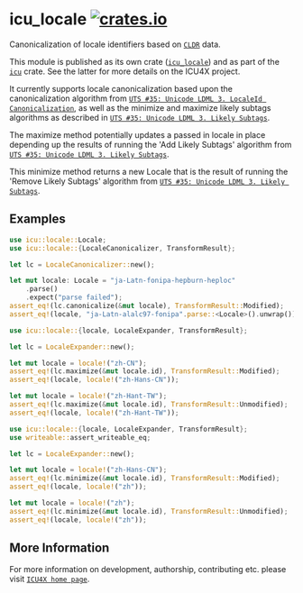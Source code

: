 # icu_locale [![crates.io](https://img.shields.io/crates/v/icu_locale)](https://crates.io/crates/icu_locale)

<!-- cargo-rdme start -->

Canonicalization of locale identifiers based on [`CLDR`] data.

This module is published as its own crate ([`icu_locale`](https://docs.rs/icu_locale/latest/icu_locale/))
and as part of the [`icu`](https://docs.rs/icu/latest/icu/) crate. See the latter for more details on the ICU4X project.

It currently supports locale canonicalization based upon the canonicalization
algorithm from [`UTS #35: Unicode LDML 3. LocaleId Canonicalization`],
as well as the minimize and maximize likely subtags algorithms
as described in [`UTS #35: Unicode LDML 3. Likely Subtags`].

The maximize method potentially updates a passed in locale in place
depending up the results of running the 'Add Likely Subtags' algorithm
from [`UTS #35: Unicode LDML 3. Likely Subtags`].

This minimize method returns a new Locale that is the result of running the
'Remove Likely Subtags' algorithm from [`UTS #35: Unicode LDML 3. Likely Subtags`].

## Examples

```rust
use icu::locale::Locale;
use icu::locale::{LocaleCanonicalizer, TransformResult};

let lc = LocaleCanonicalizer::new();

let mut locale: Locale = "ja-Latn-fonipa-hepburn-heploc"
    .parse()
    .expect("parse failed");
assert_eq!(lc.canonicalize(&mut locale), TransformResult::Modified);
assert_eq!(locale, "ja-Latn-alalc97-fonipa".parse::<Locale>().unwrap());
```

```rust
use icu::locale::{locale, LocaleExpander, TransformResult};

let lc = LocaleExpander::new();

let mut locale = locale!("zh-CN");
assert_eq!(lc.maximize(&mut locale.id), TransformResult::Modified);
assert_eq!(locale, locale!("zh-Hans-CN"));

let mut locale = locale!("zh-Hant-TW");
assert_eq!(lc.maximize(&mut locale.id), TransformResult::Unmodified);
assert_eq!(locale, locale!("zh-Hant-TW"));
```

```rust
use icu::locale::{locale, LocaleExpander, TransformResult};
use writeable::assert_writeable_eq;

let lc = LocaleExpander::new();

let mut locale = locale!("zh-Hans-CN");
assert_eq!(lc.minimize(&mut locale.id), TransformResult::Modified);
assert_eq!(locale, locale!("zh"));

let mut locale = locale!("zh");
assert_eq!(lc.minimize(&mut locale.id), TransformResult::Unmodified);
assert_eq!(locale, locale!("zh"));
```

[`ICU4X`]: ../icu/index.html
[`CLDR`]: http://cldr.unicode.org/
[`UTS #35: Unicode LDML 3. Likely Subtags`]: https://www.unicode.org/reports/tr35/#Likely_Subtags.
[`UTS #35: Unicode LDML 3. LocaleId Canonicalization`]: http://unicode.org/reports/tr35/#LocaleId_Canonicalization,

<!-- cargo-rdme end -->

## More Information

For more information on development, authorship, contributing etc. please visit [`ICU4X home page`](https://github.com/unicode-org/icu4x).
